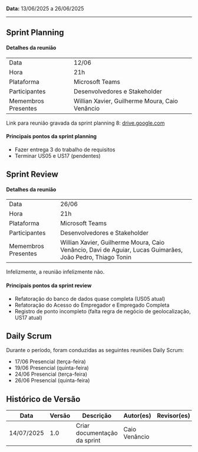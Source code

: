 **Data:** 13/06/2025 a 26/06/2025

---
## Sprint Planning

#### Detalhes da reunião
|                     |                                                                                                           |
|---------------------|-----------------------------------------------------------------------------------------------------------|
| Data                | 12/06                                                                                                     |
| Hora                | 21h                                                                                                       |
| Plataforma          | Microsoft Teams                                                                                           |
| Participantes       | Desenvolvedores e Stakeholder                                                                             |
| Memembros Presentes | Willian Xavier, Guilherme Moura, Caio Venâncio                                                            |

<!-- consertar erro de timing, não esquecer -->
Link para reunião gravada da sprint planning 8: [drive.google.com](https://drive.google.com/file/d/1bV4IaGSXwbzk79QSF0hVOqSjndh13N-G/view?usp=sharing)

#### Principais pontos da sprint planning
- Fazer entrega 3 do trabalho de requisitos
- Terminar US05 e US17 (pendentes)

## Sprint Review

#### Detalhes da reunião
|                     |                                                                                                           |
|---------------------|-----------------------------------------------------------------------------------------------------------|
| Data                | 26/06                                                                                                     |
| Hora                | 21h                                                                                                       |
| Plataforma          | Microsoft Teams                                                                                           |
| Participantes       | Desenvolvedores e Stakeholder                                                                             |
| Memembros Presentes | Willian Xavier, Guilherme Moura, Caio Venâncio, Davi de Aguiar, Lucas Guimarães, João Pedro, Thiago Tonin |

Infelizmente, a reunião infelizmente não.

#### Principais pontos da sprint review 
- Refatoração do banco de dados quase completa (US05 atual)
- Refatoração do Acesso do Empregador e Empregado Completa
- Registro de ponto incompleto (falta regra de negócio de geolocalização, US17 atual)

## Daily Scrum
Durante o período, foram conduzidas as seguintes reuniões Daily Scrum:<br>
- 17/06 Presencial (terça-feira) <br>
- 19/06 Presencial (quinta-feira) <br>
- 24/06 Presencial (terça-feira) <br>
- 26/06 Presencial (quinta-feira) <br>


## Histórico de Versão

| Data       | Versão | Descrição                                                                 | Autor(es)         | Revisor(es)        |
|------------|--------|---------------------------------------------------------------------------|-------------------|--------------------|
| 14/07/2025 | 1.0    | Criar documentação da sprint                                              |  Caio Venâncio    |                    |